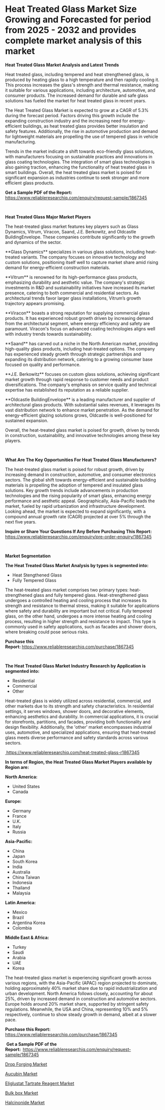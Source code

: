<p><h1>Heat Treated Glass Market Size Growing and Forecasted for period from 2025 - 2032 and provides complete market analysis of this market</h1></p><p><strong>Heat Treated Glass Market Analysis and Latest Trends</strong></p>
<p><p>Heat treated glass, including tempered and heat strengthened glass, is produced by heating glass to a high temperature and then rapidly cooling it. This process increases the glass's strength and thermal resistance, making it suitable for various applications, including architecture, automotive, and consumer products. The increased demand for durable and safe glass solutions has fueled the market for heat treated glass in recent years.</p><p>The Heat Treated Glass Market is expected to grow at a CAGR of 5.3% during the forecast period. Factors driving this growth include the expanding construction industry and the increasing need for energy-efficient buildings, as heat treated glass provides better insulation and safety features. Additionally, the rise in automotive production and demand for lightweight materials are propelling the use of tempered glass in vehicle manufacturing.</p><p>Trends in the market indicate a shift towards eco-friendly glass solutions, with manufacturers focusing on sustainable practices and innovations in glass coating technologies. The integration of smart glass technologies is also gaining traction, enhancing the functionality of heat treated glass in smart buildings. Overall, the heat treated glass market is poised for significant expansion as industries continue to seek stronger and more efficient glass products.</p></p>
<p><strong>Get a Sample PDF of the Report:&nbsp;</strong> <a href="https://www.reliableresearchiq.com/enquiry/request-sample/1867345?utm_campaign=2267&utm_medium=2&utm_source=Github&utm_content=ia&utm_term=30012025&utm_id=heat-treated-glass">https://www.reliableresearchiq.com/enquiry/request-sample/1867345</a></p>
<p>&nbsp;</p>
<p><strong>Heat Treated Glass Major Market Players</strong></p>
<p><p>The heat-treated glass market features key players such as Glass Dynamics, Vitrum, Viracon, Saand, J.E. Berkowitz, and Oldcastle BuildingEnvelope. These companies contribute significantly to the growth and dynamics of the sector.</p><p>**Glass Dynamics** specializes in various glass solutions, including heat-treated variants. The company focuses on innovative technology and custom solutions, positioning itself well to capture market share amid rising demand for energy-efficient construction materials.</p><p>**Vitrum** is renowned for its high-performance glass products, emphasizing durability and aesthetic value. The company's strategic investments in R&D and sustainability initiatives have increased its market presence, catering to both commercial and residential sectors. As architectural trends favor larger glass installations, Vitrum’s growth trajectory appears promising.</p><p>**Viracon** boasts a strong reputation for supplying commercial glass products. It has experienced robust growth driven by increasing demand from the architectural segment, where energy efficiency and safety are paramount. Viracon's focus on advanced coating technologies aligns well with industry trends towards sustainability.</p><p>**Saand** has carved out a niche in the North American market, providing high-quality glass products, including heat-treated options. The company has experienced steady growth through strategic partnerships and expanding its distribution network, catering to a growing consumer base focused on quality and performance.</p><p>**J.E. Berkowitz** focuses on custom glass solutions, achieving significant market growth through rapid response to customer needs and product diversifications. The company's emphasis on service quality and technical expertise has established its reputation as a reliable supplier.</p><p>**Oldcastle BuildingEnvelope** is a leading manufacturer and supplier of architectural glass products. With substantial sales revenues, it leverages its vast distribution network to enhance market penetration. As the demand for energy-efficient glazing solutions grows, Oldcastle is well-positioned for sustained expansion. </p><p>Overall, the heat-treated glass market is poised for growth, driven by trends in construction, sustainability, and innovative technologies among these key players.</p></p>
<p>&nbsp;</p>
<p><strong>What Are The Key Opportunities For Heat Treated Glass Manufacturers?</strong></p>
<p><p>The heat-treated glass market is poised for robust growth, driven by increasing demand in construction, automotive, and consumer electronics sectors. The global shift towards energy-efficient and sustainable building materials is propelling the adoption of tempered and insulated glass solutions. Key growth trends include advancements in production technologies and the rising popularity of smart glass, enhancing energy performance and aesthetic appeal. Geographically, Asia-Pacific leads the market, fueled by rapid urbanization and infrastructure development. Looking ahead, the market is expected to expand significantly, with a compound annual growth rate (CAGR) projected at over 5% through the next five years.</p></p>
<p><strong>Inquire or Share Your Questions If Any Before Purchasing This Report:</strong> <a href="https://www.reliableresearchiq.com/enquiry/pre-order-enquiry/1867345?utm_campaign=2267&utm_medium=2&utm_source=Github&utm_content=ia&utm_term=30012025&utm_id=heat-treated-glass">https://www.reliableresearchiq.com/enquiry/pre-order-enquiry/1867345</a></p>
<p>&nbsp;</p>
<p><strong>Market Segmentation</strong></p>
<p><strong>The Heat Treated Glass Market Analysis by types is segmented into:</strong></p>
<p><ul><li>Heat Stengthened Glass</li><li>Fully Tempered Glass</li></ul></p>
<p><p>The heat-treated glass market comprises two primary types: heat-strengthened glass and fully tempered glass. Heat-strengthened glass undergoes a controlled heating and cooling process that increases its strength and resistance to thermal stress, making it suitable for applications where safety and durability are important but not critical. Fully tempered glass, on the other hand, undergoes a more intense heating and cooling process, resulting in higher strength and resistance to impact. This type is commonly used in safety applications, such as facades and shower doors, where breaking could pose serious risks.</p></p>
<p><strong>Purchase this Report:&nbsp;</strong><a href="https://www.reliableresearchiq.com/purchase/1867345?utm_campaign=2267&utm_medium=2&utm_source=Github&utm_content=ia&utm_term=30012025&utm_id=heat-treated-glass">https://www.reliableresearchiq.com/purchase/1867345</a></p>
<p>&nbsp;</p>
<p><strong>The Heat Treated Glass Market Industry Research by Application is segmented into:</strong></p>
<p><ul><li>Residential</li><li>Commercial</li><li>Other</li></ul></p>
<p><p>Heat-treated glass is widely utilized across residential, commercial, and other markets due to its strength and safety characteristics. In residential settings, it serves windows, shower doors, and decorative elements, enhancing aesthetics and durability. In commercial applications, it is crucial for storefronts, partitions, and facades, providing both functionality and design flexibility. Additionally, the 'other' market encompasses industrial uses, automotive, and specialized applications, ensuring that heat-treated glass meets diverse performance and safety standards across various sectors.</p></p>
<p><a href="https://www.reliableresearchiq.com/heat-treated-glass-r1867345?utm_campaign=2267&utm_medium=2&utm_source=Github&utm_content=ia&utm_term=30012025&utm_id=heat-treated-glass">&nbsp;https://www.reliableresearchiq.com/heat-treated-glass-r1867345</a></p>
<p><strong>In terms of Region, the Heat Treated Glass Market Players available by Region are:</strong></p>
<p>
    <p> <strong> North America: </strong>
        <ul>
            <li>United States</li>
            <li>Canada</li>
        </ul>
        </p> 
    <p> <strong> Europe: </strong>
        <ul>
            <li>Germany</li>
            <li>France</li>
            <li>U.K.</li>
            <li>Italy</li>
            <li>Russia</li>
        </ul>
        </p> 
    <p> <strong> Asia-Pacific: </strong>
        <ul>
            <li>China</li>
            <li>Japan</li>
            <li>South Korea</li>
            <li>India</li>
            <li>Australia</li>
            <li>China Taiwan</li>
            <li>Indonesia</li>
            <li>Thailand</li>
            <li>Malaysia</li>
        </ul>
        </p> 
    <p> <strong> Latin America: </strong>
        <ul>
            <li>Mexico</li>
            <li>Brazil</li>
            <li>Argentina Korea</li>
            <li>Colombia</li>
        </ul>
        </p> 
    <p> <strong> Middle East & Africa: </strong>
        <ul>
            <li>Turkey</li>
            <li>Saudi</li>
            <li>Arabia</li>
            <li>UAE</li>
            <li>Korea</li>
        </ul>
    </p>
    </p>
<p><p>The heat-treated glass market is experiencing significant growth across various regions, with the Asia-Pacific (APAC) region projected to dominate, holding approximately 40% market share due to rapid industrialization and urban development. North America follows closely, accounting for about 25%, driven by increased demand in construction and automotive sectors. Europe holds around 20% market share, supported by stringent safety regulations. Meanwhile, the USA and China, representing 10% and 5% respectively, continue to show steady growth in demand, albeit at a slower pace.</p></p>
<p><strong>Purchase this Report: </strong><a href="https://www.reliableresearchiq.com/purchase/1867345?utm_campaign=2267&utm_medium=2&utm_source=Github&utm_content=ia&utm_term=30012025&utm_id=heat-treated-glass">https://www.reliableresearchiq.com/purchase/1867345</a></p>
<p>&nbsp;<strong>Get a Sample PDF of the Report:&nbsp;&nbsp;</strong><a href="https://www.reliableresearchiq.com/enquiry/request-sample/1867345?utm_campaign=2267&utm_medium=2&utm_source=Github&utm_content=ia&utm_term=30012025&utm_id=heat-treated-glass">https://www.reliableresearchiq.com/enquiry/request-sample/1867345</a></p>
<p><strong></strong></p>
<p><p><a href="https://github.com/GenaGaines34/Market-Research-Report-List-1/blob/main/drop-forging-market.md?utm_campaign=2267&utm_medium=2&utm_source=Github&utm_content=ia&utm_term=30012025&utm_id=heat-treated-glass">Drop Forging Market</a></p><p><a href="https://www.linkedin.com/pulse/strategic-market-outlook-aucubin-key-drivers-growth-trends-revenue-yiqnf?utm_campaign=2267&utm_medium=2&utm_source=Github&utm_content=ia&utm_term=30012025&utm_id=heat-treated-glass">Aucubin Market</a></p><p><a href="https://www.linkedin.com/pulse/future-eliglustat-tartrate-reagent-market-size-trends-growth-x4vtf?utm_campaign=2267&utm_medium=2&utm_source=Github&utm_content=ia&utm_term=30012025&utm_id=heat-treated-glass">Eliglustat Tartrate Reagent Market</a></p><p><a href="https://github.com/JakirUddin511/Market-Research-Report-List-1/blob/main/bulk-box-market.md?utm_campaign=2267&utm_medium=2&utm_source=Github&utm_content=ia&utm_term=30012025&utm_id=heat-treated-glass">Bulk box Market</a></p><p><a href="https://www.linkedin.com/pulse/revenue-forecast-growth-outlook-halcinonide-market-72-cagr-ssxwf?utm_campaign=2267&utm_medium=2&utm_source=Github&utm_content=ia&utm_term=30012025&utm_id=heat-treated-glass">Halcinonide Market</a></p></p>